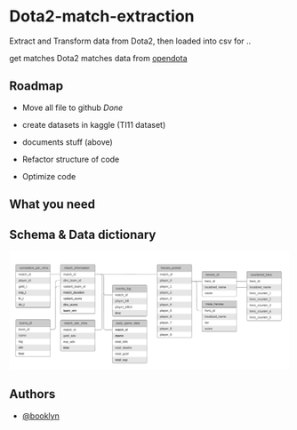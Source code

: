 # Dota2-match-extraction

Extract and Transform data from Dota2, then loaded into csv for ..

get matches Dota2 matches data from [opendota](https://www.opendota.com/)


## Roadmap

- Move all file to github *Done*

- create datasets in kaggle (TI11 dataset)

- documents stuff (above)

- Refactor structure of code

- Optimize code

## What you need


## Schema & Data dictionary
![schema](assets/data_ER.png)



## Authors

- [@booklyn](https://github.com/ta-brook)
